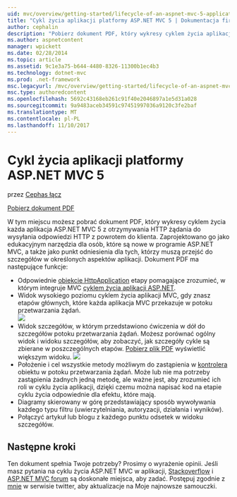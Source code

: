 ```yaml
---
uid: mvc/overview/getting-started/lifecycle-of-an-aspnet-mvc-5-application
title: "Cykl życia aplikacji platformy ASP.NET MVC 5 | Dokumentacja firmy Microsoft"
author: cephalin
description: "Pobierz dokument PDF, który wykresy cyklem życia aplikacji ASP.NET MVC 5. Ten cykl życia dokument przedstawia ogólny widok życia MVC..."
ms.author: aspnetcontent
manager: wpickett
ms.date: 02/28/2014
ms.topic: article
ms.assetid: 9c1e3a75-b644-4480-8326-11300b1ec4b3
ms.technology: dotnet-mvc
ms.prod: .net-framework
msc.legacyurl: /mvc/overview/getting-started/lifecycle-of-an-aspnet-mvc-5-application
msc.type: authoredcontent
ms.openlocfilehash: 5692c43168eb261c91f40e2046897a1e5d31a028
ms.sourcegitcommit: 9a9483aceb34591c97451997036a9120c3fe2baf
ms.translationtype: MT
ms.contentlocale: pl-PL
ms.lasthandoff: 11/10/2017
---
```

<a name="lifecycle-of-an-aspnet-mvc-5-application"></a>Cykl życia aplikacji platformy ASP.NET MVC 5
====================
przez [Cephas łącz](https://github.com/cephalin)

[Pobierz dokument PDF](lifecycle-of-an-aspnet-mvc-5-application/_static/lifecycle-of-an-aspnet-mvc-5-application1.pdf)

W tym miejscu możesz pobrać dokument PDF, który wykresy cyklem życia każda aplikacja ASP.NET MVC 5 z otrzymywania HTTP żądania do wysyłania odpowiedzi HTTP z powrotem do klienta. Zaprojektowano go jako edukacyjnym narzędzia dla osób, które są nowe w programie ASP.NET MVC, a także jako punkt odniesienia dla tych, którzy muszą przejść do szczegółów w określonych aspektów aplikacji. Dokument PDF ma następujące funkcje:

- Odpowiednie [obiekcie HttpApplication](https://msdn.microsoft.com/en-us/library/system.web.httpapplication.aspx) etapy pomagające zrozumieć, w którym integruje MVC [cyklem życia aplikacji ASP.NET](https://msdn.microsoft.com/en-us/library/bb470252.aspx).
- Widok wysokiego poziomu cyklem życia aplikacji MVC, gdy znasz etapów głównych, które każda aplikacja MVC przekazuje w potoku przetwarzania żądań.  
    ![](lifecycle-of-an-aspnet-mvc-5-application/_static/image1.jpg)
- Widok szczegółów, w którym przedstawiono ćwiczenia w dół do szczegółów potoku przetwarzania żądań. Możesz porównać ogólny widok i widoku szczegółów, aby zobaczyć, jak szczegóły cykle są zbierane w poszczególnych etapów. [Pobierz plik PDF](lifecycle-of-an-aspnet-mvc-5-application/_static/lifecycle-of-an-aspnet-mvc-5-application1.pdf) wyświetlić większym widoku.
    ![](lifecycle-of-an-aspnet-mvc-5-application/_static/image2.jpg)
- Położenie i cel wszystkie metody możliwym do zastąpienia w [kontrolera](https://msdn.microsoft.com/en-us/library/system.web.mvc.controller.aspx) obiektu w potoku przetwarzania żądań. Może lub nie ma potrzeby zastąpienia żadnych jedną metodę, ale ważne jest, aby zrozumieć ich roli w cyklu życia aplikacji, dzięki czemu można napisać kod na etapie cyklu życia odpowiednie dla efektu, które mają.
- Diagramy skierowany w górę przedstawiający sposób wywoływania każdego typu filtru (uwierzytelniania, autoryzacji, działania i wyników).
- Połączyć artykuł lub blogu z każdego punktu odsetek w widoku szczegółów.


## <a name="next-steps"></a>Następne kroki

Ten dokument spełnia Twoje potrzeby? Prosimy o wyrażenie opinii. Jeśli masz pytania na cyklu życia ASP.NET MVC w aplikacji, [Stackoverflow](http://stackoverflow.com/help) i [ASP.NET MVC forum](https://forums.asp.net/1146.aspx) są doskonałe miejsca, aby zadać. Postępuj zgodnie z [mnie](https://twitter.com/Cephas_MSFT) w serwisie twitter, aby aktualizacje na Moje najnowsze samouczki.

